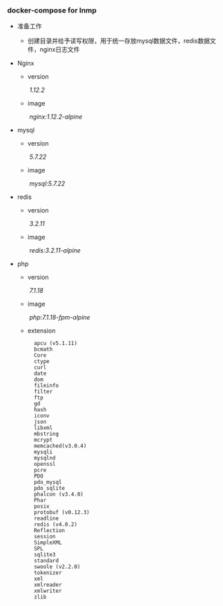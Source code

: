 ### docker-compose for lnmp

- 准备工作

    - 创建目录并给予读写权限，用于统一存放mysql数据文件，redis数据文件，nginx日志文件

- Nginx

    - version

        ​   _1.12.2_

    - image

       ​    _nginx:1.12.2-alpine_

- mysql

    - version

        ​   _5.7.22_
  
    - image

        ​   _mysql:5.7.22_

- redis

    - version

        ​   _3.2.11_

    - image

        ​   _redis:3.2.11-alpine_
    
- php

    - version

        ​   _7.1.18_
    
    - image
  
        ​   _php:7.1.18-fpm-alpine_

    - extension

            apcu (v5.1.11)
            bcmath
            Core
            ctype
            curl
            date
            dom
            fileinfo
            filter
            ftp
            gd
            hash
            iconv
            json
            libxml
            mbstring
            mcrypt
            memcached(v3.0.4)
            mysqli
            mysqlnd
            openssl
            pcre
            PDO
            pdo_mysql
            pdo_sqlite
            phalcon (v3.4.0)
            Phar
            posix
            protobuf (v0.12.3)
            readline
            redis (v4.0.2)
            Reflection
            session
            SimpleXML
            SPL
            sqlite3
            standard
            swoole (v2.2.0)
            tokenizer
            xml
            xmlreader
            xmlwriter
            zlib